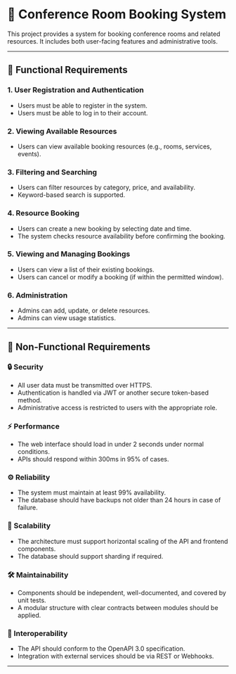 # 🏢 Conference Room Booking System

This project provides a system for booking conference rooms and related resources. It includes both user-facing features and administrative tools.

---

## 📌 Functional Requirements

### 1. User Registration and Authentication
- Users must be able to register in the system.
- Users must be able to log in to their account.

### 2. Viewing Available Resources
- Users can view available booking resources (e.g., rooms, services, events).

### 3. Filtering and Searching
- Users can filter resources by category, price, and availability.
- Keyword-based search is supported.

### 4. Resource Booking
- Users can create a new booking by selecting date and time.
- The system checks resource availability before confirming the booking.

### 5. Viewing and Managing Bookings
- Users can view a list of their existing bookings.
- Users can cancel or modify a booking (if within the permitted window).

### 6. Administration
- Admins can add, update, or delete resources.
- Admins can view usage statistics.

---

## 🎯 Non-Functional Requirements

### 🔒 Security
- All user data must be transmitted over HTTPS.
- Authentication is handled via JWT or another secure token-based method.
- Administrative access is restricted to users with the appropriate role.

### ⚡️ Performance
- The web interface should load in under 2 seconds under normal conditions.
- APIs should respond within 300ms in 95% of cases.

### ⚙️ Reliability
- The system must maintain at least 99% availability.
- The database should have backups not older than 24 hours in case of failure.

### 🔁 Scalability
- The architecture must support horizontal scaling of the API and frontend components.
- The database should support sharding if required.

### 🛠 Maintainability
- Components should be independent, well-documented, and covered by unit tests.
- A modular structure with clear contracts between modules should be applied.

### 🧩 Interoperability
- The API should conform to the OpenAPI 3.0 specification.
- Integration with external services should be via REST or Webhooks.

---

